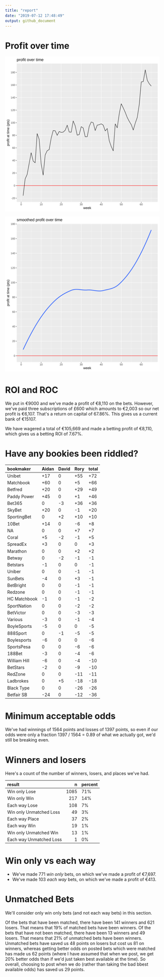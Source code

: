 ```yaml
---
title: "report"
date: "2019-07-12 17:48:49"
output: github_document
---
```




# Profit over time

![plot of chunk profit-over-time](figure/profit-over-time-1.png)

![plot of chunk profit-over-time-smooth](figure/profit-over-time-smooth-1.png)


# ROI and ROC



We put in €9000 and we've made a profit of €8,110 on the bets. However, we've paid three subscriptions of £600 which amounts to €2,003 so our net profit is €6,107. That's a return on capital of 67.86%. This gives us a current bank of €15107.

We have wagered a total of €105,669 and made a betting profit of €8,110, which gives us a betting ROI of 7.67%.


# Have any bookies been riddled?


|bookmaker    |Aidan |David |Rory |total |
|:------------|:-----|:-----|:----|:-----|
|Unibet       |+17   |0     |+55  |+72   |
|Matchbook    |+60   |0     |+5   |+66   |
|Betfred      |+20   |0     |+29  |+49   |
|Paddy Power  |+45   |0     |+1   |+46   |
|Bet365       |0     |-3    |+36  |+36   |
|SkyBet       |+20   |0     |-1   |+20   |
|SportingBet  |0     |+2    |+10  |+10   |
|10Bet        |+14   |0     |-6   |+8    |
|NA           |0     |0     |+7   |+7    |
|Coral        |+5    |-2    |-1   |+5    |
|SpreadEx     |+3    |0     |0    |+3    |
|Marathon     |0     |0     |+2   |+2    |
|Betway       |0     |-2    |-1   |-1    |
|Betstars     |-1    |0     |0    |-1    |
|Uniber       |0     |0     |-1   |-1    |
|SunBets      |-4    |0     |+3   |-1    |
|BetBright    |0     |0     |-1   |-1    |
|Redzone      |0     |0     |-1   |-1    |
|HC Matchbook |-1    |0     |-1   |-2    |
|SportNation  |0     |0     |-2   |-2    |
|BetVictor    |0     |0     |-3   |-3    |
|Various      |-3    |0     |-1   |-4    |
|BoyleSports  |-5    |0     |0    |-5    |
|888Sport     |0     |-1    |-5   |-5    |
|Boylesports  |-6    |0     |0    |-6    |
|SportsPesa   |0     |0     |-6   |-6    |
|188Bet       |-3    |0     |-4   |-6    |
|William Hill |-6    |0     |-4   |-10   |
|BetStars     |-2    |0     |-9   |-10   |
|RedZone      |0     |0     |-11  |-11   |
|Ladbrokes    |0     |+5    |-18  |-18   |
|Black Type   |0     |0     |-26  |-26   |
|Betfair SB   |-24   |0     |-12  |-36   |


# Minimum acceptable odds



We've had winnings of 1564 points and losses of 1397 points, so even if our odds were only a fraction 1397 / 1564 = 0.89 of what we actually got, we'd still be breaking even.


# Winners and losers

Here's a count of the number of winners, losers, and places we've had.


|result                  |    n|percent |
|:-----------------------|----:|:-------|
|Win only Lose           | 1085|71%     |
|Win only Win            |  217|14%     |
|Each way Lose           |  108|7%      |
|Win only Unmatched Loss |   49|3%      |
|Each way Place          |   37|2%      |
|Each way Win            |   19|1%      |
|Win only Unmatched Win  |   13|1%      |
|Each way Unmatched Loss |    1|0%      |


# Win only vs each way



* We've made 771 _win only_ bets, on which we've made a profit of €7,697. 
* We've made 103 _each way_ bets, on which we've made a profit of €413.


# Unmatched Bets



We'll consider only win only bets (and not each way bets) in this section.

Of the bets that have been matched, there have been 141 winners and 621 losers. That means that 19% of matched bets have been winners. Of the bets that have not been matched, there have been 13 winners and 49 losers. That means that 21% of unmatched bets have been winners. Unmatched bets have saved us 48 points on losers but cost us 81 on winners, whereas getting better odds on posted bets which were matched has made us 62 points (where I have assumed that when we post, we get 20% better odds than if we'd just taken best available at the time). So overall, choosing to post when we do (rather than taking the bad bbest available odds) has saved us 29 points.
